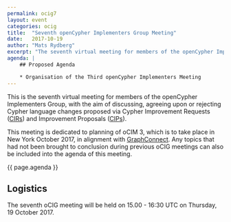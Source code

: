 ```yaml
---
permalink: ocig7
layout: event
categories: ocig
title:  "Seventh openCypher Implementers Group Meeting"
date:   2017-10-19
author: "Mats Rydberg"
excerpt: "The seventh virtual meeting for members of the openCypher Implementers Group."
agenda: |
    ## Proposed Agenda

    * Organisation of the Third openCypher Implementers Meeting
---
```

This is the seventh virtual meeting for members of the openCypher Implementers Group, with the aim of discussing, agreeing upon or rejecting Cypher language changes proposed via Cypher Improvement Requests (<a href="https://github.com/opencypher/openCypher/issues?q=is%3Aopen+is%3Aissue+label%3ACIR" target="_blank">CIRs</a>) and Improvement Proposals (<a href="/cips/" target="_blank">CIPs</a>).

This meeting is dedicated to planning of oCIM 3, which is to take place in New York October 2017, in alignment with [GraphConnect](http://graphconnect.com/).
Any topics that had not been brought to conclusion during previous oCIG meetings can also be included into the agenda of this meeting.

{{ page.agenda }}

## Logistics

The seventh oCIG meeting will be held on 15.00 - 16:30 UTC on Thursday, 19 October 2017.
